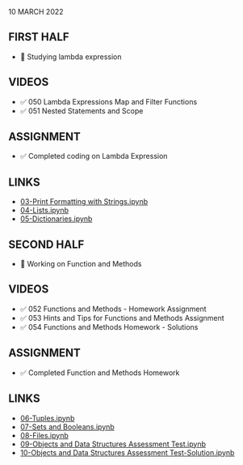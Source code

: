 10 MARCH 2022

## FIRST HALF

- 🚧 Studying lambda expression

## VIDEOS

- ✅ 050 Lambda Expressions Map and Filter Functions
- ✅ 051 Nested Statements and Scope

## ASSIGNMENT

- ✅ Completed coding on Lambda Expression

## LINKS

- [03-Print Formatting with Strings.ipynb](https://github.com/Pierian-Data/Complete-Python-3-Bootcamp/blob/master/00-Python%20Object%20and%20Data%20Structure%20Basics/03-Print%20Formatting%20with%20Strings.ipynb)
- [04-Lists.ipynb](https://github.com/Pierian-Data/Complete-Python-3-Bootcamp/blob/master/00-Python%20Object%20and%20Data%20Structure%20Basics/04-Lists.ipynb)
- [05-Dictionaries.ipynb](https://github.com/Pierian-Data/Complete-Python-3-Bootcamp/blob/master/00-Python%20Object%20and%20Data%20Structure%20Basics/05-Dictionaries.ipynb)

## SECOND HALF

- 🚧 Working on Function and Methods

## VIDEOS

- ✅ 052 Functions and Methods - Homework Assignment
- ✅ 053 Hints and Tips for Functions and Methods Assignment
- ✅ 054 Functions and Methods Homework - Solutions

## ASSIGNMENT

- ✅ Completed Function and Methods Homework

## LINKS

- [06-Tuples.ipynb](https://github.com/Pierian-Data/Complete-Python-3-Bootcamp/blob/master/00-Python%20Object%20and%20Data%20Structure%20Basics/06-Tuples.ipynb)
- [07-Sets and Booleans.ipynb](https://github.com/Pierian-Data/Complete-Python-3-Bootcamp/blob/master/00-Python%20Object%20and%20Data%20Structure%20Basics/07-Sets%20and%20Booleans.ipynb)
- [08-Files.ipynb](https://github.com/Pierian-Data/Complete-Python-3-Bootcamp/blob/master/00-Python%20Object%20and%20Data%20Structure%20Basics/08-Files.ipynb)
- [09-Objects and Data Structures Assessment Test.ipynb](https://github.com/Pierian-Data/Complete-Python-3-Bootcamp/blob/master/00-Python%20Object%20and%20Data%20Structure%20Basics/09-Objects%20and%20Data%20Structures%20Assessment%20Test.ipynb)
- [10-Objects and Data Structures Assessment Test-Solution.ipynb](https://github.com/Pierian-Data/Complete-Python-3-Bootcamp/blob/master/00-Python%20Object%20and%20Data%20Structure%20Basics/10-Objects%20and%20Data%20Structures%20Assessment%20Test-Solution.ipynb)


